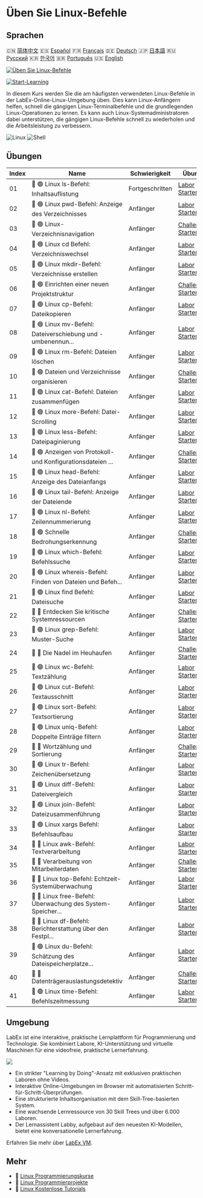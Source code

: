 # Üben Sie Linux-Befehle

## Sprachen

🇨🇳 [简体中文](README_zh.md) 🇪🇸 [Español](README_es.md) 🇫🇷 [Français](README_fr.md) 🇩🇪 [Deutsch](README_de.md) 🇯🇵 [日本語](README_ja.md) 🇷🇺 [Русский](README_ru.md) 🇰🇷 [한국어](README_ko.md) 🇧🇷 [Português](README_pt.md) 🇺🇸 [English](README.md) 

[![Üben Sie Linux-Befehle](https://cover-creator.labex.io/linux-basic-commands-practice-online.png?lang=de)](https://labex.io/de/courses/linux-basic-commands-practice-online)

[![Start-Learning](https://img.shields.io/badge/Start-Learning-whitesmoke?style=for-the-badge)](https://labex.io/de/courses/linux-basic-commands-practice-online)

In diesem Kurs werden Sie die am häufigsten verwendeten Linux-Befehle in der LabEx-Online-Linux-Umgebung üben. Dies kann Linux-Anfängern helfen, schnell die gängigen Linux-Terminalbefehle und die grundlegenden Linux-Operationen zu lernen. Es kann auch Linux-Systemadministratoren dabei unterstützen, die gängigen Linux-Befehle schnell zu wiederholen und die Arbeitsleistung zu verbessern.

![Linux](https://img.shields.io/badge/Linux-whitesmoke?style=for-the-badge&logo=linux)
![Shell](https://img.shields.io/badge/Shell-whitesmoke?style=for-the-badge&logo=shell)


## Übungen

|   Index | Name                                                        | Schwierigkeit   | Übung                                                                                                                                   |
|---------|-------------------------------------------------------------|-----------------|-----------------------------------------------------------------------------------------------------------------------------------------|
|      01 | 📖 🟢 Linux ls-Befehl: Inhaltsauflistung                    | Fortgeschritten | <a target='_blank' href='https://labex.io/de/tutorials/linux-linux-ls-command-content-listing-219205'>Labor Starten</a>                 |
|      02 | 📖 🟢 Linux pwd-Befehl: Anzeige des Verzeichnisses          | Anfänger        | <a target='_blank' href='https://labex.io/de/tutorials/linux-linux-pwd-command-directory-displaying-209734'>Labor Starten</a>           |
|      03 | 🎯 🟢 Linux-Verzeichnisnavigation                           | Anfänger        | <a target='_blank' href='https://labex.io/de/tutorials/linux-directory-navigation-387844'>Challenge Starten</a>                         |
|      04 | 📖 🟢 Linux cd Befehl: Verzeichniswechsel                   | Anfänger        | <a target='_blank' href='https://labex.io/de/tutorials/linux-linux-cd-command-directory-changing-209733'>Labor Starten</a>              |
|      05 | 📖 🟢 Linux mkdir-Befehl: Verzeichnisse erstellen           | Anfänger        | <a target='_blank' href='https://labex.io/de/tutorials/linux-linux-mkdir-command-directory-creating-209739'>Labor Starten</a>           |
|      06 | 🎯 🟢 Einrichten einer neuen Projektstruktur                | Anfänger        | <a target='_blank' href='https://labex.io/de/tutorials/linux-setting-up-a-new-project-structure-387859'>Challenge Starten</a>           |
|      07 | 📖 🟢 Linux cp-Befehl: Dateikopieren                        | Anfänger        | <a target='_blank' href='https://labex.io/de/tutorials/linux-linux-cp-command-file-copying-209744'>Labor Starten</a>                    |
|      08 | 📖 🟢 Linux mv-Befehl: Dateiverschiebung und -umbenennun... | Anfänger        | <a target='_blank' href='https://labex.io/de/tutorials/linux-linux-mv-command-file-moving-and-renaming-209743'>Labor Starten</a>        |
|      09 | 📖 🟢 Linux rm-Befehl: Dateien löschen                      | Anfänger        | <a target='_blank' href='https://labex.io/de/tutorials/linux-linux-rm-command-file-removing-209741'>Labor Starten</a>                   |
|      10 | 🎯 🟢 Dateien und Verzeichnisse organisieren                | Anfänger        | <a target='_blank' href='https://labex.io/de/tutorials/linux-organizing-files-and-directories-387877'>Challenge Starten</a>             |
|      11 | 📖 🟢 Linux cat-Befehl: Dateien zusammenfügen               | Anfänger        | <a target='_blank' href='https://labex.io/de/tutorials/linux-linux-cat-command-file-concatenating-210986'>Labor Starten</a>             |
|      12 | 📖 🟢 Linux more-Befehl: Datei-Scrolling                    | Anfänger        | <a target='_blank' href='https://labex.io/de/tutorials/linux-linux-more-command-file-scrolling-214299'>Labor Starten</a>                |
|      13 | 📖 🟢 Linux less-Befehl: Dateipaginierung                   | Anfänger        | <a target='_blank' href='https://labex.io/de/tutorials/linux-linux-less-command-file-paging-214301'>Labor Starten</a>                   |
|      14 | 🎯 🟢 Anzeigen von Protokoll- und Konfigurationsdateien ... | Anfänger        | <a target='_blank' href='https://labex.io/de/tutorials/linux-viewing-log-and-configuration-files-in-linux-387914'>Challenge Starten</a> |
|      15 | 📖 🟢 Linux head-Befehl: Anzeige des Dateianfangs           | Anfänger        | <a target='_blank' href='https://labex.io/de/tutorials/linux-linux-head-command-file-beginning-display-214302'>Labor Starten</a>        |
|      16 | 📖 🟢 Linux tail-Befehl: Anzeige der Dateiende              | Anfänger        | <a target='_blank' href='https://labex.io/de/tutorials/linux-linux-tail-command-file-end-display-214303'>Labor Starten</a>              |
|      17 | 📖 🟢 Linux nl-Befehl: Zeilennummerierung                   | Anfänger        | <a target='_blank' href='https://labex.io/de/tutorials/linux-linux-nl-command-line-numbering-210988'>Labor Starten</a>                  |
|      18 | 🎯 🟢 Schnelle Bedrohungserkennung                          | Anfänger        | <a target='_blank' href='https://labex.io/de/tutorials/linux-rapid-threat-detection-387930'>Challenge Starten</a>                       |
|      19 | 📖 🟢 Linux which-Befehl: Befehlssuche                      | Anfänger        | <a target='_blank' href='https://labex.io/de/tutorials/linux-linux-which-command-command-locating-215210'>Labor Starten</a>             |
|      20 | 📖 🟢 Linux whereis-Befehl: Finden von Dateien und Befeh... | Anfänger        | <a target='_blank' href='https://labex.io/de/tutorials/linux-linux-whereis-command-file-and-command-finding-215211'>Labor Starten</a>   |
|      21 | 📖 🟢 Linux find Befehl: Dateisuche                         | Anfänger        | <a target='_blank' href='https://labex.io/de/tutorials/linux-linux-find-command-file-searching-219191'>Labor Starten</a>                |
|      22 | 🎯 🔵 Entdecken Sie kritische Systemressourcen              | Anfänger        | <a target='_blank' href='https://labex.io/de/tutorials/linux-discover-critical-system-resources-388032'>Challenge Starten</a>           |
|      23 | 📖 🟢 Linux grep-Befehl: Muster-Suche                       | Anfänger        | <a target='_blank' href='https://labex.io/de/tutorials/linux-linux-grep-command-pattern-searching-219192'>Labor Starten</a>             |
|      24 | 🎯 🔵 Die Nadel im Heuhaufen                                | Anfänger        | <a target='_blank' href='https://labex.io/de/tutorials/linux-needle-in-the-haystack-388109'>Challenge Starten</a>                       |
|      25 | 📖 🟢 Linux wc-Befehl: Textzählung                          | Anfänger        | <a target='_blank' href='https://labex.io/de/tutorials/linux-linux-wc-command-text-counting-219200'>Labor Starten</a>                   |
|      26 | 📖 🟢 Linux cut-Befehl: Textausschnitt                      | Anfänger        | <a target='_blank' href='https://labex.io/de/tutorials/linux-linux-cut-command-text-cutting-219187'>Labor Starten</a>                   |
|      27 | 📖 🟢 Linux sort-Befehl: Textsortierung                     | Anfänger        | <a target='_blank' href='https://labex.io/de/tutorials/linux-linux-sort-command-text-sorting-219196'>Labor Starten</a>                  |
|      28 | 📖 🟢 Linux uniq-Befehl: Doppelte Einträge filtern          | Anfänger        | <a target='_blank' href='https://labex.io/de/tutorials/linux-linux-uniq-command-duplicate-filtering-219199'>Labor Starten</a>           |
|      29 | 🎯 🔵 Wortzählung und Sortierung                            | Anfänger        | <a target='_blank' href='https://labex.io/de/tutorials/linux-word-count-and-sorting-388125'>Challenge Starten</a>                       |
|      30 | 📖 🟢 Linux tr-Befehl: Zeichenübersetzung                   | Anfänger        | <a target='_blank' href='https://labex.io/de/tutorials/linux-linux-tr-command-character-translating-219198'>Labor Starten</a>           |
|      31 | 📖 🟢 Linux diff-Befehl: Dateivergleich                     | Anfänger        | <a target='_blank' href='https://labex.io/de/tutorials/linux-linux-diff-command-file-comparing-219189'>Labor Starten</a>                |
|      32 | 📖 🟢 Linux join-Befehl: Dateizusammenführung               | Anfänger        | <a target='_blank' href='https://labex.io/de/tutorials/linux-linux-join-command-file-joining-219193'>Labor Starten</a>                  |
|      33 | 📖 🟢 Linux xargs Befehl: Befehlsaufbau                     | Anfänger        | <a target='_blank' href='https://labex.io/de/tutorials/linux-linux-xargs-command-command-building-219201'>Labor Starten</a>             |
|      34 | 📖 🔵 Linux awk-Befehl: Textverarbeitung                    | Anfänger        | <a target='_blank' href='https://labex.io/de/tutorials/linux-linux-awk-command-text-processing-388493'>Labor Starten</a>                |
|      35 | 🎯 🔵 Verarbeitung von Mitarbeiterdaten                     | Anfänger        | <a target='_blank' href='https://labex.io/de/tutorials/linux-processing-employees-data-388132'>Challenge Starten</a>                    |
|      36 | 📖 🔵 Linux top-Befehl: Echtzeit-Systemüberwachung          | Anfänger        | <a target='_blank' href='https://labex.io/de/tutorials/linux-linux-top-command-real-time-system-monitoring-388500'>Labor Starten</a>    |
|      37 | 📖 🔵 Linux free-Befehl: Überwachung des System-Speicher... | Anfänger        | <a target='_blank' href='https://labex.io/de/tutorials/linux-linux-free-command-monitoring-system-memory-388496'>Labor Starten</a>      |
|      38 | 📖 🔵 Linux df-Befehl: Berichterstattung über den Festpl... | Anfänger        | <a target='_blank' href='https://labex.io/de/tutorials/linux-linux-df-command-disk-space-reporting-219188'>Labor Starten</a>            |
|      39 | 📖 🟢 Linux du-Befehl: Schätzung des Dateispeicherplatze... | Anfänger        | <a target='_blank' href='https://labex.io/de/tutorials/linux-linux-du-command-file-space-estimating-219190'>Labor Starten</a>           |
|      40 | 🎯 🔵 Datenträgerauslastungsdetektiv                        | Anfänger        | <a target='_blank' href='https://labex.io/de/tutorials/linux-disk-usage-detective-388099'>Challenge Starten</a>                         |
|      41 | 📖 🟢 Linux time-Befehl: Befehlszeitmessung                 | Anfänger        | <a target='_blank' href='https://labex.io/de/tutorials/linux-linux-time-command-command-timing-219197'>Labor Starten</a>                |

## Umgebung

LabEx ist eine interaktive, praktische Lernplattform für Programmierung und Technologie. Sie kombiniert Labore, KI-Unterstützung und virtuelle Maschinen für eine videofreie, praktische Lernerfahrung.

![](https://tutorial-screenshot.getvm.io/images/vm-1725247253.png)

- Ein strikter "Learning by Doing"-Ansatz mit exklusiven praktischen Laboren ohne Videos.
- Interaktive Online-Umgebungen im Browser mit automatisierten Schritt-für-Schritt-Überprüfungen.
- Eine strukturierte Inhaltsorganisation mit dem Skill-Tree-basierten System.
- Eine wachsende Lernressource von 30 Skill Trees und über 6.000 Laboren.
- Der Lernassistent Labby, aufgebaut auf den neuesten KI-Modellen, bietet eine konversationelle Lernerfahrung.

Erfahren Sie mehr über [LabEx VM](https://support.labex.io/using-labex/virtual-machine).

## Mehr

- 🔗 [Linux Programmierungskurse](https://github.com/labex-labs/awesome-programming-courses)
- 🔗 [Linux Programmierprojekte](https://github.com/labex-labs/awesome-programming-projects)
- 🔗 [Linux Kostenlose Tutorials](https://github.com/labex-labs/linux-free-tutorials)

